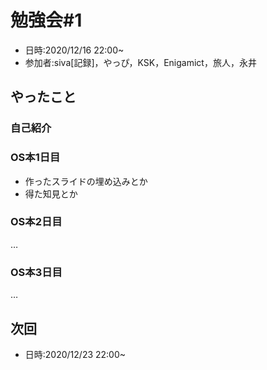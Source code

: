 # 勉強会#1
- 日時:2020/12/16 22:00~
- 参加者:siva[記録]，やっぴ，KSK，Enigamict，旅人，永井

## やったこと
### 自己紹介


### OS本1日目
* 作ったスライドの埋め込みとか
* 得た知見とか


### OS本2日目
  …
  
### OS本3日目
  …

## 次回
- 日時:2020/12/23 22:00~
